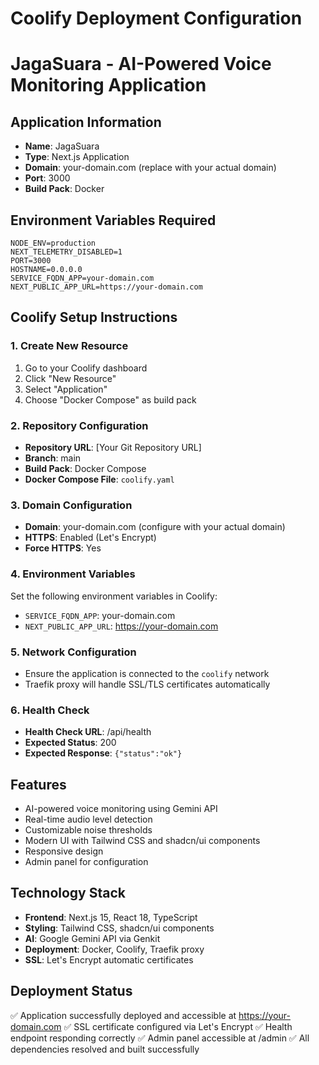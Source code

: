 # Coolify Deployment Configuration
# JagaSuara - AI-Powered Voice Monitoring Application

## Application Information
- **Name**: JagaSuara
- **Type**: Next.js Application
- **Domain**: your-domain.com (replace with your actual domain)
- **Port**: 3000
- **Build Pack**: Docker

## Environment Variables Required
```
NODE_ENV=production
NEXT_TELEMETRY_DISABLED=1
PORT=3000
HOSTNAME=0.0.0.0
SERVICE_FQDN_APP=your-domain.com
NEXT_PUBLIC_APP_URL=https://your-domain.com
```

## Coolify Setup Instructions

### 1. Create New Resource
1. Go to your Coolify dashboard
2. Click "New Resource"
3. Select "Application"
4. Choose "Docker Compose" as build pack

### 2. Repository Configuration
- **Repository URL**: [Your Git Repository URL]
- **Branch**: main
- **Build Pack**: Docker Compose
- **Docker Compose File**: `coolify.yaml`

### 3. Domain Configuration
- **Domain**: your-domain.com (configure with your actual domain)
- **HTTPS**: Enabled (Let's Encrypt)
- **Force HTTPS**: Yes

### 4. Environment Variables
Set the following environment variables in Coolify:
- `SERVICE_FQDN_APP`: your-domain.com
- `NEXT_PUBLIC_APP_URL`: https://your-domain.com

### 5. Network Configuration
- Ensure the application is connected to the `coolify` network
- Traefik proxy will handle SSL/TLS certificates automatically

### 6. Health Check
- **Health Check URL**: /api/health
- **Expected Status**: 200
- **Expected Response**: `{"status":"ok"}`

## Features
- AI-powered voice monitoring using Gemini API
- Real-time audio level detection
- Customizable noise thresholds
- Modern UI with Tailwind CSS and shadcn/ui components
- Responsive design
- Admin panel for configuration

## Technology Stack
- **Frontend**: Next.js 15, React 18, TypeScript
- **Styling**: Tailwind CSS, shadcn/ui components
- **AI**: Google Gemini API via Genkit
- **Deployment**: Docker, Coolify, Traefik proxy
- **SSL**: Let's Encrypt automatic certificates

## Deployment Status
✅ Application successfully deployed and accessible at https://your-domain.com
✅ SSL certificate configured via Let's Encrypt
✅ Health endpoint responding correctly
✅ Admin panel accessible at /admin
✅ All dependencies resolved and built successfully
